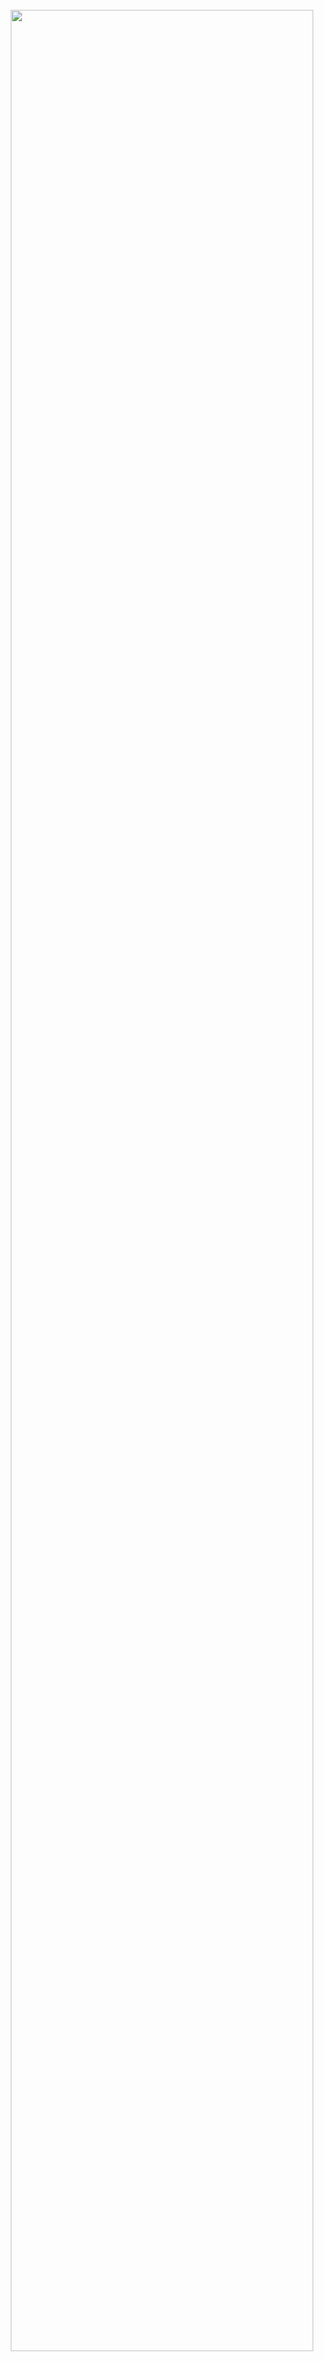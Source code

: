 <!-- ## Hi there 👋 -->

<!--
<a href="https://github.com/nOo9ya">
  <img height=200 align="center" src="https://github-readme-stats.vercel.app/api?username=nOo9ya" />
</a>
<a href="https://github.com/nOo9ya">
  <img height=200 align="center" src="https://github-readme-stats.vercel.app/api/top-langs?username=nOo9ya&layout=compact&langs_count=8&card_width=320" />
</a>
-->

<!--
<a href="https://github.com/nOo9ya" style="align:center">
  <img height=300 align="center" src="https://github-readme-stats.vercel.app/api/top-langs?username=nOo9ya&layout=compact&langs_count=22&card_width=735" />
</a>
-->

<!--
<a href="https://github.com/nOo9ya" style="display:block; align:center; margin-bottom:2rem">
  <img align="center" src="https://github-readme-stats.vercel.app/api/top-langs?username=nOo9ya&layout=compact&langs_count=22&card_width=1200" style="max-width: 100%; min-width:100%" />
</a>
<br /><br />

[![nOo9ya's github activity graph](https://github-readme-activity-graph.vercel.app/graph?username=nOo9ya&theme=github-compact)](https://github.com/nOo9ya)
-->

<!--
<div style="display: flex; flex-direction: row; flex-wrap:wrap; justify-content: space-evenly; align-content: cneter; align-items: center;">
  
  <a href="https://github.com/nOo9ya" style="display:flex; text-align:center' width:44%;">
      <img src="https://github-readme-stats.vercel.app/api/top-langs?username=nOo9ya&layout=compact&langs_count=22&show_icons=true&card_width=500" style="max-width:100%" />
  </a>
-->

<!--
<a href="https://github.com/nOo9ya" style="display:flex; width:40%">
  <img src="https://github-readme-stats.vercel.app/api?username=nOo9ya&show_icons=true" width=48% />
</a>
-->

</div>

<br />

<a href="https://github.com/nOo9ya" style="display:block; text-align:center">
    <img src="https://github-readme-activity-graph.vercel.app/graph?username=nOo9ya&theme=github-compact&hide_border=true&days=60" width="98%" />
</a>

<!--
<a href="https://github.com/anuraghazra/github-readme-stats">
  <img align="center" src="https://github-readme-stats.vercel.app/api/pin/?username=anuraghazra&repo=github-readme-stats" />
</a>
<a href="https://github.com/anuraghazra/convoychat">
  <img align="center" src="https://github-readme-stats.vercel.app/api/pin/?username=anuraghazra&repo=convoychat" />
</a>
-->

<!--
**nOo9ya/nOo9ya** is a ✨ _special_ ✨ repository because its `README.md` (this file) appears on your GitHub profile.

Here are some ideas to get you started:

- 🔭 I’m currently working on ...
- 🌱 I’m currently learning ...
- 👯 I’m looking to collaborate on ...
- 🤔 I’m looking for help with ...
- 💬 Ask me about ...
- 📫 How to reach me: ...
- 😄 Pronouns: ...
- ⚡ Fun fact: ...
-->
